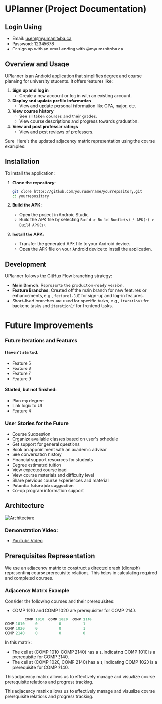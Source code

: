 # UPlanner (Project Documentation)

## Login Using
- Email: user@myumanitoba.ca
- Password: 12345678
- Or sign up with an email ending with @myumanitoba.ca

## Overview and Usage
UPlanner is an Android application that simplifies degree and course planning for university students. It offers features like:
1. **Sign up and log in**
   - Create a new account or log in with an existing account.
2. **Display and update profile information**
   - View and update personal information like GPA, major, etc.
3. **View course history**
   - See all taken courses and their grades.
   - View course descriptions and progress towards graduation.
4. **View and post professor ratings**
   - View and post reviews of professors.
   
Sure! Here's the updated adjacency matrix representation using the course examples:

## Installation

To install the application:

1. **Clone the repository**:
   ```bash
   git clone https://github.com/yourusername/yourrepository.git
   cd yourrepository
   ```

2. **Build the APK**:
   - Open the project in Android Studio.
   - Build the APK file by selecting `Build > Build Bundle(s) / APK(s) > Build APK(s)`.

3. **Install the APK**:
   - Transfer the generated APK file to your Android device.
   - Open the APK file on your Android device to install the application.


## Development
UPlanner follows the GitHub Flow branching strategy:
- **Main Branch**: Represents the production-ready version.
- **Feature Branches**: Created off the main branch for new features or enhancements, e.g., `feature1-GUI` for sign-up and log-in features.
- Short-lived branches are used for specific tasks, e.g., `iteration1` for backend tasks and `iteration1f` for frontend tasks.

# Future Improvements
### Future Iterations and Features
#### Haven't started:
- Feature 5
- Feature 6
- Feature 7
- Feature 9

#### Started, but not finished:
- Plan my degree
- Link logic to UI
- Feature 4

### User Stories for the Future
- Course Suggestion
- Organize available classes based on user's schedule
- Get support for general questions
- Book an appointment with an academic advisor
- See conversation history
- Financial support resources for students
- Degree estimated tuition
- View expected course load
- View course materials and difficulty level
- Share previous course experiences and material
- Potential future job suggestion
- Co-op program information support

## Architecture
![Architecture](arch.png)

### Demonstration Video:
- [YouTube Video](https://www.youtube.com/watch?v=8TsD6c_cBf8)

## Prerequisites Representation
We use an adjacency matrix to construct a directed graph (digraph) representing course prerequisite relations. This helps in calculating required and completed courses.

### Adjacency Matrix Example

Consider the following courses and their prerequisites:
- COMP 1010 and COMP 1020 are prerequisites for COMP 2140.

```python
         COMP 1010  COMP 1020  COMP 2140
COMP 1010     0          0          1
COMP 1020     0          0          1
COMP 2140     0          0          0
```

In this matrix:
- The cell at (COMP 1010, COMP 2140) has a `1`, indicating COMP 1010 is a prerequisite for COMP 2140.
- The cell at (COMP 1020, COMP 2140) has a `1`, indicating COMP 1020 is a prerequisite for COMP 2140.

This adjacency matrix allows us to effectively manage and visualize course prerequisite relations and progress tracking.

This adjacency matrix allows us to effectively manage and visualize course prerequisite relations and progress tracking.
